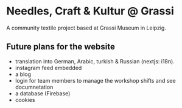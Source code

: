 # Needles, Craft & Kultur @ Grassi

A community textile project based at Grassi Museum in Leipzig. 

## Future plans for the website

- translation into German, Arabic, turkish & Russian (nextjs: i18n). 
- instagram feed embedded
- a blog
- login for team members to manage the workshop shifts and see documnetation 
- a database (Firebase)
- cookies